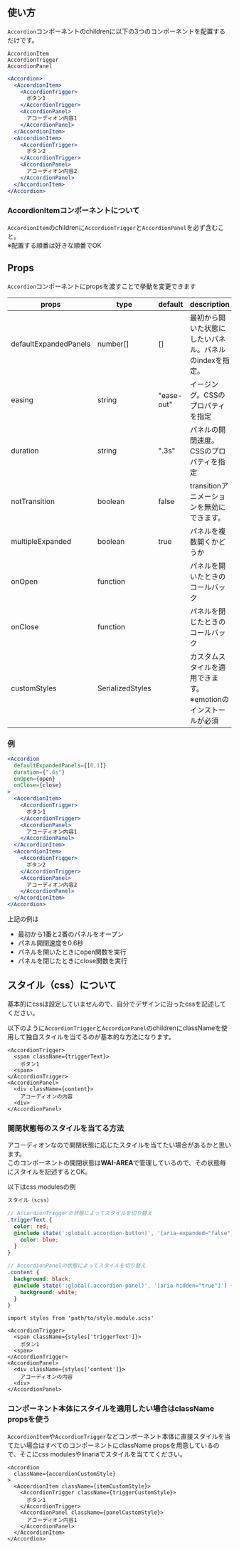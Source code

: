 ## 使い方

`Accordion`コンポーネントのchildrenに以下の3つのコンポーネントを配置するだけです。

`AccordionItem`  
`AccordionTrigger`  
`AccordionPanel`  


```jsx
<Accordion>
  <AccordionItem>
    <AccordionTrigger>
      ボタン1
    </AccordionTrigger>
    <AccordionPanel>
      アコーディオン内容1
    </AccordionPanel>
  </AccordionItem>
  <AccordionItem>
    <AccordionTrigger>
      ボタン2
    </AccordionTrigger>
    <AccordionPanel>
      アコーディオン内容2
    </AccordionPanel>
  </AccordionItem>
</Accordion>
```

### AccordionItemコンポーネントについて

`AccordionItem`のchildrenに`AccordionTrigger`と`AccordionPanel`を必ず含むこと。  
※配置する順番は好きな順番でOK



## Props

`Accordion`コンポーネントにpropsを渡すことで挙動を変更できます

| props                 | type             | default    | description                                                  |
| --------------------- | ---------------- | ---------- | ------------------------------------------------------------ |
| defaultExpandedPanels | number[]            | []         | 最初から開いた状態にしたいパネル。パネルのindexを指定。                    |
| easing                | string           | "ease-out" | イージング。CSSのプロパティを指定                            |
| duration              | string           | ".3s"      | パネルの開閉速度。CSSのプロパティを指定                      |
| notTransition         | boolean          | false      | transitionアニメーションを無効にできます。                   |
| multipleExpanded      | boolean          | true       | パネルを複数開くかどうか                                     |
| onOpen                | function         |            | パネルを開いたときのコールバック                             |
| onClose               | function         |            | パネルを閉じたときのコールバック                             |
| customStyles          | SerializedStyles |            | カスタムスタイルを適用できます。※emotionのインストールが必須 |

### 例

```jsx
<Accordion 
  defaultExpandedPanels={[0,1]}
  duration={".6s"}
  onOpen={open}
  onClose={close}
>
  <AccordionItem>
    <AccordionTrigger>
      ボタン1
    </AccordionTrigger>
    <AccordionPanel>
      アコーディオン内容1
    </AccordionPanel>
  </AccordionItem>
  <AccordionItem>
    <AccordionTrigger>
      ボタン2
    </AccordionTrigger>
    <AccordionPanel>
      アコーディオン内容2
    </AccordionPanel>
  </AccordionItem>
</Accordion>
```

上記の例は

- 最初から1番と2番のパネルをオープン
- パネル開閉速度を0.6秒
- パネルを開いたときにopen関数を実行
- パネルを閉じたときにclose関数を実行


## スタイル（css）について

基本的にcssは設定していませんので、自分でデザインに沿ったcssを記述してください。  

以下のように`AccordionTrigger`と`AccordionPanel`のchildrenにclassNameを使用して独自スタイルを当てるのが基本的な方法になります。

```tsx
<AccordionTrigger>
  <span className={triggerText}>
    ボタン1
  <span>
</AccordionTrigger>
<AccordionPanel>
  <div className={content}>
    アコーディオンの内容
  <div>
</AccordionPanel>
```

### 開閉状態毎のスタイルを当てる方法

アコーディオンなので開閉状態に応じたスタイルを当てたい場合があるかと思います。  
このコンポーネントの開閉状態は**WAI-AREA**で管理しているので、その状態毎にスタイルを記述するとOK。  

以下はcss modulesの例

```scss
スタイル（scss）

// AccordionTriggerの状態によってスタイルを切り替え
.triggerText {
  color: red;
  @include state(':global(.accordion-button)', '[aria-expanded="false"]') {
    color: blue;
  }
}

// AccordionPanelの状態によってスタイルを切り替え
.content {
  background: black;
  @include state(':global(.accordion-panel)', '[aria-hidden="true"]') {
    background: white;
  }
}
```

```tsx
import styles from 'path/to/style.module.scss'

<AccordionTrigger>
  <span className={styles['triggerText']}>
    ボタン1
  <span>
</AccordionTrigger>
<AccordionPanel>
  <div className={styles['content']}>
    アコーディオンの内容
  <div>
</AccordionPanel>
```



### コンポーネント本体にスタイルを適用したい場合はclassName propsを使う

`AccordionItem`や`AccordionTrigger`などコンポーネント本体に直接スタイルを当てたい場合はすべてのコンポーネントにclassName propsを用意しているので、そこにcss modulesやlinariaでスタイルを当ててください。

```tsx
<Accordion 
  className={accordionCustomStyle}
>
  <AccordionItem className={itemCustomStyle}>
    <AccordionTrigger className={triggerCustomStyle}>
      ボタン1
    </AccordionTrigger>
    <AccordionPanel className={panelCustomStyle}>
      アコーディオン内容1
    </AccordionPanel>
  </AccordionItem>
</Accordion>
```



